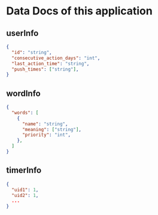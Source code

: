 # Data Docs of this application

## userInfo

```json
{
  "id": "string",
  "consecutive_action_days": "int",
  "last_action_time": "string",
  "push_times": ["string"],
}
```

## wordInfo

```json
{
  "words": [
    {
      "name": "string",
      "meaning": ["string"],
      "priority": "int",
    },
  ]
}
```

## timerInfo

```json
{
  "uid1": 1,
  "uid2": 1,
  ...
}
```
